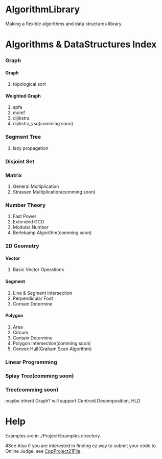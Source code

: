# AlgorithmLibrary
Making a flexible algorithms and data structures library.

# Algorithms & DataStructures Index
<h3>Graph</h3>
  <h4>Graph</h4>
    <ol><li>topological sort</li></ol>
  <h4>Weighted Graph</h4><ol>
    <li>spfa</li>
    <li>mcmf</li>
    <li>dijikstra</li>
    <li>dijikstra_vsq(comming soon)</li></ol>
<h3>Segment Tree</h3>
  <ol><li>lazy propagation</li></ol>
<h3>Disjoint Set</h3>
<h3>Matrix</h3><ol>
  <li>General Multiplication</li>  
  <li>Strassen Multiplication(comming soon)</li></ol>
<h3>Number Theory</h3><ol>
  <li>Fast Power</li>
  <li>Extended GCD</li>
  <li>Modular Number</li>
  <li>Berlekamp Algorithm(comming soon)</li></ol>
<h3>2D Geometry</h3>
  <h4>Vector</h4><ol>
    <li>Basic Vector Operations</li>
  </ol>
  <h4>Segment</h4><ol>
    <li>Line & Segment intersection</li>
    <li>Perpendicular Foot</li>
    <li>Contain Determine</li>
  </ol>
  <h4>Polygon</h4><ol>
    <li>Area</li>
    <li>Circum</li>
    <li>Contain Determine</li>
    <li>Polygon Intersection(comming soon)</li>
    <li>Convex Hull(Graham Scan Algorithm)</li>
  </ol>
<h3>Linear Programming</h3>
<h3>Splay Tree(comming soon)</h3>
<h3>Tree(comming soon)</h3>
  <p>maybe inherit Graph? will support Centroid Decomposition, HLD</p>

# Help
Examples are in ./Project/Examples directory.

#See Also
if you are interested in finding ez way to submit your code to Online Judge, see <a href="https://github.com/Lobo-Prix/CppProject21File/tree/master/Project1">CppProject21File</a>.
